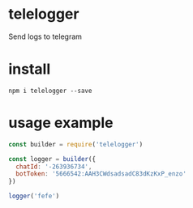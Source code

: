 # telelogger
Send logs to telegram

# install
`npm i telelogger --save`

# usage example
```js
const builder = require('telelogger')

const logger = builder({
  chatId: '-263936734',
  botToken: '5666542:AAH3CWdsadsadC83dKzKxP_enzo'
})

logger('fefe')
```
